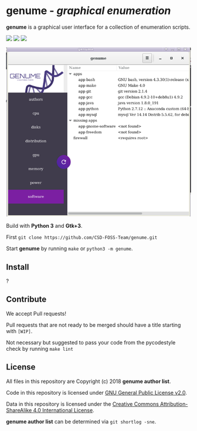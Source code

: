 # genume - *graphical enumeration*

**genume** is a graphical user interface for a collection of enumeration scripts.

![](https://img.shields.io/travis/CSD-FOSS-Team/genume.svg)
![](https://img.shields.io/badge/python-3.3,%203.4,%203.5,%203.6-blue.svg)
![](https://img.shields.io/badge/license-GPLv2-lightgrey.svg)

![Alt text](data/images/screenshot_genume.png?raw=true "")


Build with **Python 3** and **Gtk+3**.

First `git clone https://github.com/CSD-FOSS-Team/genume.git`

Start **genume** by running `make` or `python3 -m genume`.

## Install

?

## Contribute

We accept Pull requests!

Pull requests that are not ready to be merged should have a title starting with `[WIP]`.

Not necessary but suggested to pass your code from the pycodestyle check by running `make lint`

## License

All files in this repository are Copyright (c) 2018 **genume author list**.

Code in this repository is licensed under [GNU General Public License v2.0](https://www.gnu.org/licenses/old-licenses/gpl-2.0.en.html).

Data in this repository is licensed under the
[Creative Commons Attribution-ShareAlike 4.0 International License](http://creativecommons.org/licenses/by-sa/4.0/).

**genume author list** can be determined via `git shortlog -sne`.
